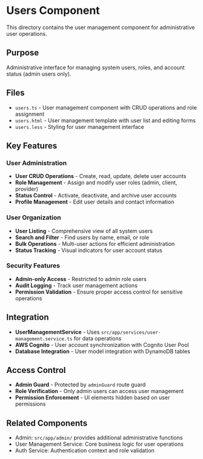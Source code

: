 # Users Component

This directory contains the user management component for administrative user operations.

## Purpose
Administrative interface for managing system users, roles, and account status (admin users only).

## Files
- `users.ts` - User management component with CRUD operations and role assignment
- `users.html` - User management template with user list and editing forms
- `users.less` - Styling for user management interface

## Key Features

### User Administration
- **User CRUD Operations** - Create, read, update, delete user accounts
- **Role Management** - Assign and modify user roles (admin, client, provider)
- **Status Control** - Activate, deactivate, and archive user accounts
- **Profile Management** - Edit user details and contact information

### User Organization
- **User Listing** - Comprehensive view of all system users
- **Search and Filter** - Find users by name, email, or role
- **Bulk Operations** - Multi-user actions for efficient administration
- **Status Tracking** - Visual indicators for user account status

### Security Features
- **Admin-only Access** - Restricted to admin role users
- **Audit Logging** - Track user management actions
- **Permission Validation** - Ensure proper access control for sensitive operations

## Integration
- **UserManagementService** - Uses `src/app/services/user-management.service.ts` for data operations
- **AWS Cognito** - User account synchronization with Cognito User Pool
- **Database Integration** - User model integration with DynamoDB tables

## Access Control
- **Admin Guard** - Protected by `adminGuard` route guard
- **Role Verification** - Only admin users can access user management
- **Permission Enforcement** - UI elements hidden based on user permissions

## Related Components
- Admin: `src/app/admin/` provides additional administrative functions
- User Management Service: Core business logic for user operations
- Auth Service: Authentication context and role validation